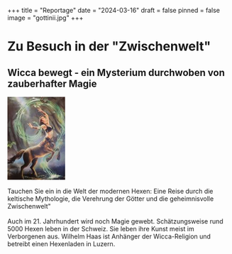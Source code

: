 +++
title = "Reportage"
date = "2024-03-16"
draft = false
pinned = false
image = "gottinii.jpg"
+++
# Zu Besuch in der "Zwischenwelt"

## **Wicca bewegt - ein Mysterium durchwoben von zauberhafter Magie**

![Foto: Ferris Jost ](gottin.jpg)

Tauchen Sie ein in die Welt der modernen Hexen: Eine Reise durch die keltische Mythologie, die Verehrung der Götter und die geheimnisvolle Zwischenwelt"\
\
Auch im 21. Jahrhundert wird noch Magie gewebt. Schätzungsweise rund 5000 Hexen leben in der Schweiz. Sie leben ihre Kunst meist im Verborgenen aus. Wilhelm Haas ist Anhänger der Wicca-Religion und betreibt einen Hexenladen in Luzern.